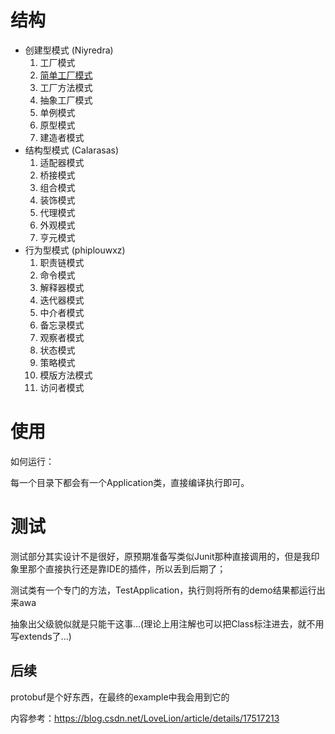 # 结构

- 创建型模式 (Niyredra)
  1. 工厂模式
    1. [简单工厂模式](./demo/niyredra/factory/simple/SimpleFactoryApplication.java)
    2. 工厂方法模式
    3. 抽象工厂模式
  2. 单例模式
  3. 原型模式
  4. 建造者模式
- 结构型模式 (Calarasas)
  1. 适配器模式
  2. 桥接模式
  3. 组合模式
  4. 装饰模式
  5. 代理模式
  6. 外观模式
  7. 亨元模式
- 行为型模式 (phiplouwxz)
  1. 职责链模式
  2. 命令模式
  3. 解释器模式
  4. 迭代器模式
  5. 中介者模式
  6. 备忘录模式
  7. 观察者模式
  8. 状态模式
    9. 策略模式
    10. 模版方法模式
    11. 访问者模式

# 使用

如何运行：

每一个目录下都会有一个Application类，直接编译执行即可。

# 测试

测试部分其实设计不是很好，原预期准备写类似Junit那种直接调用的，但是我印象里那个直接执行还是靠IDE的插件，所以丢到后期了；

测试类有一个专门的方法，TestApplication，执行则将所有的demo结果都运行出来awa

抽象出父级貌似就是只能干这事...(理论上用注解也可以把Class标注进去，就不用写extends了...)

## 后续

protobuf是个好东西，在最终的example中我会用到它的

内容参考：https://blog.csdn.net/LoveLion/article/details/17517213

